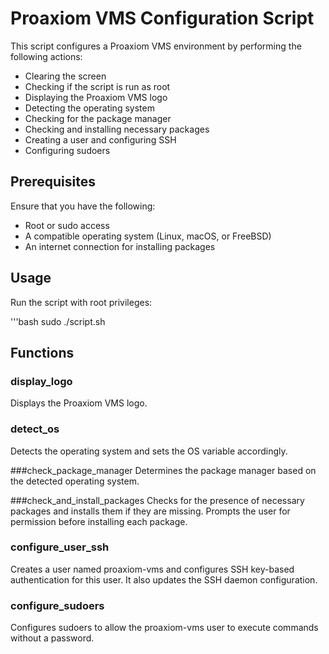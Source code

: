 # Proaxiom VMS Configuration Script

This script configures a Proaxiom VMS environment by performing the following actions:
- Clearing the screen
- Checking if the script is run as root
- Displaying the Proaxiom VMS logo
- Detecting the operating system
- Checking for the package manager
- Checking and installing necessary packages
- Creating a user and configuring SSH
- Configuring sudoers

## Prerequisites

Ensure that you have the following:
- Root or sudo access
- A compatible operating system (Linux, macOS, or FreeBSD)
- An internet connection for installing packages

## Usage

Run the script with root privileges:

'''bash
sudo ./script.sh

## Functions
### display_logo
Displays the Proaxiom VMS logo.

### detect_os
Detects the operating system and sets the OS variable accordingly.

###check_package_manager
Determines the package manager based on the detected operating system.

###check_and_install_packages
Checks for the presence of necessary packages and installs them if they are missing. Prompts the user for permission before installing each package.

### configure_user_ssh
Creates a user named proaxiom-vms and configures SSH key-based authentication for this user. It also updates the SSH daemon configuration.

### configure_sudoers
Configures sudoers to allow the proaxiom-vms user to execute commands without a password.
